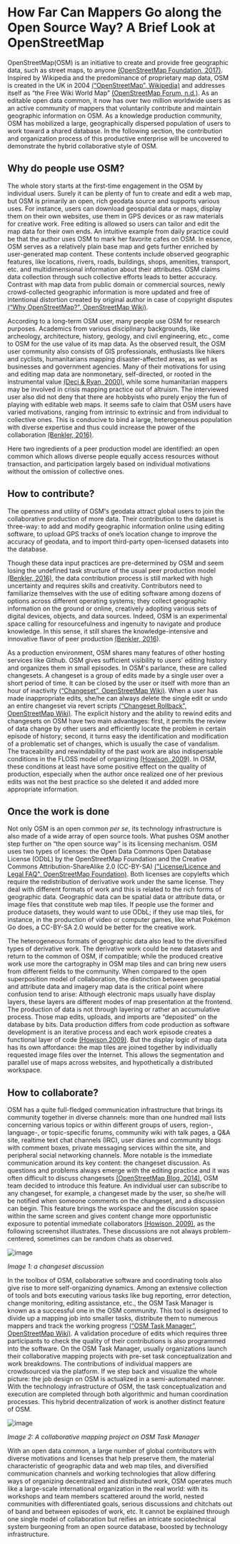 # How Far Can Mappers Go along the Open Source Way? A Brief Look at OpenStreetMap

OpenStreetMap(OSM) is an initiative to create and provide free geographic data, such as street maps, to anyone [(OpenStreetMap Foundation, 2017)][2]. Inspired by Wikipedia and the predominance of proprietary map data, OSM is created in the UK in 2004 [(“OpenStreetMap”, Wikipedia)][3] and addresses itself as “the Free Wiki World Map” [(OpenStreetMap Forum, n.d.)][4]. As an editable open data common, it now has over two million worldwide users as an active community of mappers that voluntarily contribute and maintain geographic information on OSM. As a knowledge production community, OSM has mobilized a large, geographically dispersed population of users to work toward a shared database. In the following section, the contribution and organization process of this productive enterprise will be uncovered to demonstrate the hybrid collaborative style of OSM.
##	Why do people use OSM?
The whole story starts at the first-time engagement in the OSM by individual users. Surely it can be plenty of fun to create and edit a web map, but OSM is primarily an open, rich geodata source and supports various uses. For instance, users can download geospatial data or maps, display them on their own websites, use them in GPS devices or as raw materials for creative work.  Free editing is allowed so users can tailor and edit the map data for their own ends. An intuitive example from daily practice could be that the author uses OSM to mark her favorite cafes on OSM. In essence, OSM serves as a relatively plain base map and gets further enriched by user-generated map content. These contents include observed geographic features, like locations, rivers, roads, buildings, shops, amenities, transport, etc. and multidimensional information about their attributes. OSM claims data collection through such collective efforts leads to better accuracy. Contrast with map data from public domain or commercial sources, newly crowd-collected geographic information is more updated and free of intentional distortion created by original author in case of copyright disputes [(“Why OpenStreetMap?”, OpenStreetMap Wiki)][5].

According to a long-term OSM user, many people use OSM for research purposes. Academics from various disciplinary backgrounds, like archeology, architecture, history, geology, and civil engineering, etc., come to OSM for the use value of its map data. As the observed result, the OSM user community also consists of GIS professionals, enthusiasts like hikers and cyclists, humanitarians mapping disaster-affected areas, as well as businesses and government agencies. Many of their motivations for using and editing map data are nonmonetary, self-directed, or rooted in the instrumental value [(Deci & Ryan, 2000)][6], while some humanitarian mappers may be involved in crisis mapping practice out of altruism. The interviewed user also did not deny that there are hobbyists who purely enjoy the fun of playing with editable web maps.  It seems safe to claim that OSM users have varied motivations, ranging from intrinsic to extrinsic and from individual to collective ones. This is conducive to bind a large, heterogeneous population with diverse expertise and thus could increase the power of the collaboration [(Benkler, 2016)][1].

Here two ingredients of a peer production model are identified: an open common which allows diverse people equally access resources without transaction, and participation largely based on individual motivations without the omission of collective ones.

##	How to contribute?
The openness and utility of OSM's geodata attract global users to join the collaborative production of more data. Their contribution to the dataset is three-way: to add and modify geographic information online using editing software, to upload GPS tracks of one’s location change to improve the accuracy of geodata, and to import third-party open-licensed datasets into the database.

Though these data input practices are pre-determined by OSM and seem losing the undefined task structure of the usual peer production model [(Benkler, 2016)][1], the data contribution process is still marked with high uncertainty and requires skills and creativity. Contributors need to familiarize themselves with the use of editing software among dozens of options across different operating systems; they collect geographic information on the ground or online, creatively adopting various sets of digital devices, objects, and data sources. Indeed, OSM is an experimental space calling for resourcefulness and ingenuity to navigate and produce knowledge. In this sense, it still shares the knowledge-intensive and innovative flavor of peer production [(Benkler, 2016][1]).

As a production environment, OSM shares many features of other hosting services like Github. OSM gives sufficient visibility to users' editing history and organizes them in small episodes. In OSM's parlance, these are called changesets. A changeset is a group of edits made by a single user over a short period of time. It can be closed by the user or itself with more than an hour of inactivity [(“Changeset”, OpenStreetMap Wiki)][7]. When a user has made inappropriate edits, she/he can always delete the single edit or undo an entire changeset via revert scripts [(“Changeset Rollback”, OpenStreetMap Wiki)][8]. The explicit history and the ability to rewind edits and changesets on OSM have two main advantages: first, it permits the review of data change by other users and efficiently locate the problem in certain episode of history; second, it turns easy the identification and modification of a problematic set of changes, which is usually the case of vandalism. The traceability and rewindability of the past work are also indispensable conditions in the FLOSS model of organizing [(Howison, 2009)][9]. In OSM, these conditions at least have some positive effect on the quality of production, especially when the author once realized one of her previous edits was not the best practice so she deleted it and added more appropriate information.

##	Once the work is done
Not only OSM is an open common *per se*, its technology infrastructure is also made of a wide array of open source tools. What pushes OSM another step further on “the open source way” is its licensing mechanism. OSM uses two types of licenses: the Open Data Commons Open Database License (ODbL) by the OpenStreetMap Foundation and the Creative Commons Attribution-ShareAlike 2.0 (CC-BY-SA) [("License/Licence and Legal FAQ", OpenStreetMap Foundation)][10]. Both licenses are copylefts which require the redistribution of derivative work under the same license. They deal with different formats of work and this is related to the rich forms of geographic data. Geographic data can be spatial data or attribute data, or image files that constitute web map tiles. If people use the former and produce datasets, they would want to use ODbL; if they use map tiles, for instance, in the production of video or computer games, like what Pokémon Go does, a CC-BY-SA 2.0 would be better for the creative work.

The heterogeneous formats of geographic data also lead to the diversified types of derivative work. The derivative work could be new datasets and return to the common of OSM, if compatible; while the produced creative work use more the cartography in OSM map tiles and can bring new users from different fields to the community. When compared to the open superposition model of collaboration, the distinction between geospatial and attribute data and imagery map data is the critical point where confusion tend to arise: Although electronic maps usually have display layers, these layers are different modes of map presentation at the frontend. The production of data is not through layering or rather an accumulative process. Those map edits, uploads, and imports are “deposited” on the database by bits. Data production differs from code production as software development is an iterative process and each work episode creates a functional layer of code [(Howison,2009)][9]. But the display logic of map data has its own affordance: the map tiles are joined together by individually requested image files over the Internet. This allows the segmentation and parallel use of maps across websites, and hypothetically a distributed workspace.
##	How to collaborate?
OSM has a quite full-fledged communication infrastructure that brings its community together in diverse channels: more than one hundred mail lists concerning various topics or within different groups of users, region-, language-, or topic-specific forums, community wiki with talk pages, a Q&A site, realtime text chat channels (IRC), user diaries and community blogs with comment boxes, private messaging services within the site, and peripheral social networking channels. More notable is the immediate communication around its key content: the changeset discussion. As questions and problems always emerge with the editing practice and it was often difficult to discuss changesets [(OpenStreetMap Blog, 2014)][11], OSM team decided to introduce this feature. An individual user can subscribe to any changeset, for example, a changeset made by the user, so she/he will be notified when someone comments on the changeset, and a discussion can begin. This feature brings the workspace and the discussion space within the same screen and gives content change more opportunistic exposure to potential immediate collaborators [(Howison, 2009)][9], as the following screenshot illustrates. These discussions are not always problem-centered, sometimes can be random chats as observed.

![image](https://github.com/caifand/peer_production_course/blob/master/class_scratch_space/AdaptationPaperImages_Fan_8Apr2018/AttachedImage1_Fan_8Apr2018.jpg)

_Image 1: a changeset discussion_

In the toolbox of OSM, collaborative software and coordinating tools also give rise to more self-organizing dynamics. Among an extensive collection of tools and bots executing various tasks like bug reporting, error detection, change monitoring, editing assistance, etc., the OSM Task Manager is known as a successful one in the OSM community. This tool is designed to divide up a mapping job into smaller tasks, distribute them to numerous mappers and track the working progress [(“OSM Task Manager”, OpenStreetMap Wiki)][12]. A validation procedure of edits which requires three participants to check the quality of their contributions is also programmed into the software. On the OSM Task Manager, usually organizations launch their collaborative mapping projects with pre-set task conceptualization and work breakdowns. The contributions of individual mappers are crowdsourced via the platform. If we step back and visualize the whole picture: the job design on OSM is actualized in a semi-automated manner. With the technology infrastructure of OSM, the task conceptualization and execution are completed through both algorithmic and human coordination processes. This hybrid decentralization of work is another distinct feature of OSM.

 ![image](https://github.com/caifand/peer_production_course/blob/master/class_scratch_space/AdaptationPaperImages_Fan_8Apr2018/AttachedImage2_Fan_8Apr2018.png)

*Image 2: A collaborative mapping project on OSM Task Manager*

With an open data common, a large number of global contributors with diverse motivations and licenses that help preserve them, the material characteristic of geographic data and web map tiles, and diversified communication channels and working technologies that allow differing ways of organizing decentralized and distributed work, OSM operates much like a large-scale international organization in the real world: with its workshops and team members scattered around the world, nested communities with differentiated goals, serious discussions and chitchats out of band and between episodes of work, etc. It cannot be explained through one single model of collaboration but reifies an intricate sociotechnical system burgeoning from an open source database, boosted by technology infrastructure.

[1]:http://www.benkler.org/Peer%20production%20and%20cooperation%2009.pdf
[2]:https://wiki.osmfoundation.org/wiki/Main_Page
[3]:https://en.wikipedia.org/wiki/OpenStreetMap
[4]:https://forum.openstreetmap.org/
[5]:https://wiki.openstreetmap.org/wiki/Why_OpenStreetMap%3F
[6]:https://www-sciencedirect-com.ezproxy.lib.utexas.edu/science/article/pii/S0361476X99910202?via%3Dihub
[7]:https://wiki.openstreetmap.org/wiki/Changeset
[8]:https://wiki.openstreetmap.org/wiki/Change_rollback
[9]:http://james.howison.name/pubs/HowisonDissertationFinalCD.pdf
[10]:https://wiki.osmfoundation.org/wiki/Licence/Licence_and_Legal_FAQ
[11]:https://blog.openstreetmap.org/2014/11/02/introducing-changeset-discussions/
[12]:https://wiki.openstreetmap.org/wiki/OSM_Tasking_Manager
